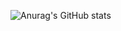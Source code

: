 ![Anurag's GitHub stats](https://github-readme-stats.vercel.app/api?username=dow-dad&show_icons=true&theme=tokyonight&hide-border=true)

